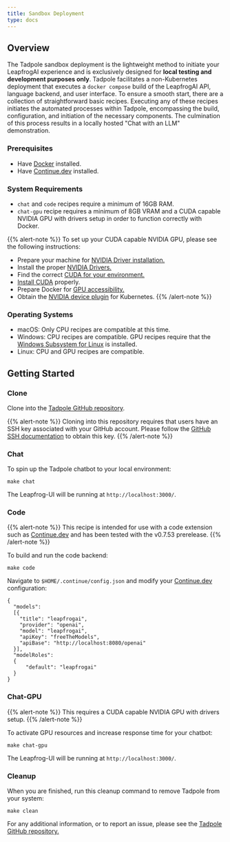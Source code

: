 ```yaml
---
title: Sandbox Deployment
type: docs
---
```


## Overview

The Tadpole sandbox deployment is the lightweight method to initiate your LeapfrogAI experience and is exclusively designed for **local testing and development purposes only**. Tadpole facilitates a non-Kubernetes deployment that executes a `docker compose` build of the LeapfrogAI API, language backend, and user interface. To ensure a smooth start, there are a collection of straightforward basic recipes. Executing any of these recipes initiates the automated processes within Tadpole, encompassing the build, configuration, and initiation of the necessary components. The culmination of this process results in a locally hosted "Chat with an LLM" demonstration.

### Prerequisites

- Have [Docker](https://docs.docker.com/get-docker/) installed.
- Have [Continue.dev](https://continue.dev/) installed.
  
### System Requirements

- `chat` and `code` recipes require a minimum of 16GB RAM.
- `chat-gpu` recipe requires a minimum of 8GB VRAM and a CUDA capable NVIDIA GPU with drivers setup in order to function correctly with Docker.

{{% alert-note %}}
To set up your CUDA capable NVIDIA GPU, please see the following instructions:

- Prepare your machine for [NVIDIA Driver installation.](https://docs.nvidia.com/cuda/cuda-installation-guide-linux/index.html#pre-installation-actions)
- Install the proper [NVIDIA Drivers.](https://docs.nvidia.com/datacenter/tesla/tesla-installation-notes/index.html#pre-install)
- Find the correct [CUDA for your environment.](https://developer.nvidia.com/cuda-downloads)
- [Install CUDA](https://docs.nvidia.com/cuda/cuda-installation-guide-linux/index.html#pre-installation-actions) properly.
- Prepare Docker for [GPU accessibility.](https://docs.docker.com/config/containers/resource_constraints/#gpu)
- Obtain the [NVIDIA device plugin](https://github.com/NVIDIA/k8s-device-plugin) for Kubernetes.
{{% /alert-note %}}

### Operating Systems

- macOS: Only CPU recipes are compatible at this time.
- Windows: CPU recipes are compatible. GPU recipes require that the [Windows Subsystem for Linux](https://learn.microsoft.com/en-us/windows/wsl/install) is installed.
- Linux: CPU and GPU recipes are compatible.  

## Getting Started

### Clone

Clone into the [Tadpole GitHub repository](https://github.com/defenseunicorns/tadpole).

{{% alert-note %}}
Cloning into this repository requires that users have an SSH key associated with your GitHub account. Please follow the [GitHub SSH documentation](https://docs.github.com/en/authentication/connecting-to-github-with-ssh) to obtain this key.
{{% /alert-note %}}

### Chat

To spin up the Tadpole chatbot to your local environment:

```git
make chat
```

The Leapfrog-UI will be running at `http://localhost:3000/`.

### Code

{{% alert-note %}}
This recipe is intended for use with a code extension such as [Continue.dev](https://continue.dev/) and has been tested with the v0.7.53 prerelease.
{{% /alert-note %}}

To build and run the code backend:

```git
make code
```

Navigate to `$HOME/.continue/config.json` and modify your [Continue.dev](https://continue.dev/) configuration:

```git
{
  "models":
  [{
    "title": "leapfrogai",
    "provider": "openai",
    "model": "leapfrogai",
    "apiKey": "freeTheModels",
    "apiBase": "http://localhost:8080/openai"
  }],
  "modelRoles": 
  {
      "default": "leapfrogai"
  }
}
```

### Chat-GPU

{{% alert-note %}}
This requires a CUDA capable NVIDIA GPU with drivers setup.
{{% /alert-note %}}

To activate GPU resources and increase response time for your chatbot:

```git
make chat-gpu
```

The Leapfrog-UI will be running at `http://localhost:3000/`.

### Cleanup

When you are finished, run this cleanup command to remove Tadpole from your system:

```git
make clean
```

For any additional information, or to report an issue, please see the [Tadpole GitHub repository.](https://github.com/defenseunicorns/tadpole/tree/main)
